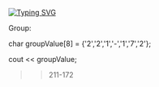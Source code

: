 [![Typing SVG](https://readme-typing-svg.herokuapp.com?color=%2336BCF7&lines=My+education+repository)](https://git.io/typing-svg)

Group: 

char groupValue[8] = {'2','2','1','-','1','7','2'};

cout << groupValue;

>> 211-172
